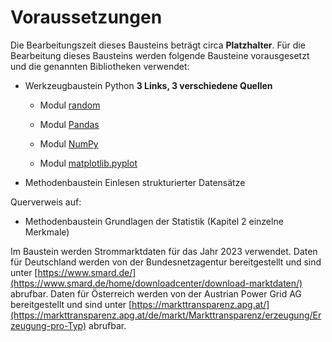 # Voraussetzungen
Die Bearbeitungszeit dieses Bausteins beträgt circa **Platzhalter**. Für die Bearbeitung dieses Bausteins werden folgende Bausteine vorausgesetzt und die genannten Bibliotheken verwendet:

- Werkzeugbaustein Python **3 Links, 3 verschiedene Quellen**

  - Modul [random](https://docs.python.org/3/library/random.html)
  
  - Modul [Pandas](https://pypi.org/project/pandas/)

  - Modul [NumPy](https://numpy.org/)

  - Modul [matplotlib.pyplot](https://matplotlib.org/3.5.3/api/_as_gen/matplotlib.pyplot.html)

- Methodenbaustein Einlesen strukturierter Datensätze

Querverweis auf: 

  - Methodenbaustein Grundlagen der Statistik (Kapitel 2 einzelne Merkmale)

Im Baustein werden Strommarktdaten für das Jahr 2023 verwendet. Daten für Deutschland werden von der Bundesnetzagentur bereitgestellt und sind unter [https://www.smard.de/](https://www.smard.de/home/downloadcenter/download-marktdaten/) abrufbar. Daten für Österreich werden von der Austrian Power Grid AG bereitgestellt und sind unter [https://markttransparenz.apg.at/](https://markttransparenz.apg.at/de/markt/Markttransparenz/erzeugung/Erzeugung-pro-Typ) abrufbar.